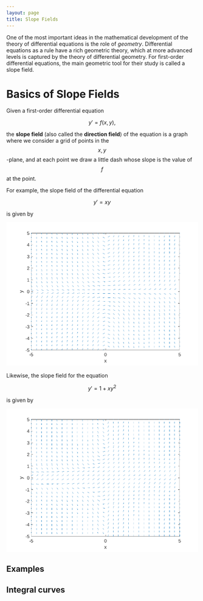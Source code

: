 ```yaml
---
layout: page
title: Slope Fields
---
```


One of the most important ideas in the mathematical development of the theory of differential equations is the role of *geometry*.
Differential equations as a rule have a rich geometric theory, which at more advanced levels is captured by the theory of differential geometry.
For first-order differential equations, the main geometric tool for their study is called a slope field.

# Basics of Slope Fields

Given a first-order differential equation

$$y' = f(x,y),$$

the **slope field** (also called the **direction field**) of the equation is a graph where we consider a grid of points in the $$x,y$$-plane, and at each point we draw a little dash whose slope is the value of $$f$$ at the point.  

For example, the slope field of the differential equation

$$y' = xy$$

is given by

<p align="center"><img width=600 src="fig/001-field1.png"/></p>

Likewise, the slope field for the equation

$$y' = 1 + xy^2$$

is given by

<p align="center"><img width=600 src="fig/001-field2.png"/></p>

## Examples

## Integral curves


